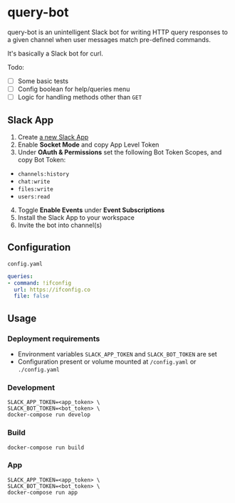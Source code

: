 # query-bot

query-bot is an unintelligent Slack bot for writing HTTP query responses to a given channel when user messages match pre-defined commands.

It's basically a Slack bot for curl.

Todo:
- [ ] Some basic tests
- [ ] Config boolean for help/queries menu
- [ ] Logic for handling methods other than `GET`

## Slack App
1. Create [a new Slack App](https://api.slack.com/apps) 
2. Enable **Socket Mode** and copy App Level Token
3. Under **OAuth & Permissions** set the following Bot Token Scopes, and copy Bot Token:
- `channels:history`
- `chat:write`
- `files:write`
- `users:read`
4. Toggle **Enable Events** under **Event Subscriptions**
5. Install the Slack App to your workspace
6. Invite the bot into channel(s)

## Configuration
`config.yaml`
```yaml
queries:
- command: !ifconfig
  url: https://ifconfig.co
  file: false
```

## Usage
### Deployment requirements
- Environment variables `SLACK_APP_TOKEN` and `SLACK_BOT_TOKEN` are set
- Configuration present or volume mounted at `/config.yaml` or `./config.yaml`

### Development
```shell
SLACK_APP_TOKEN=<app_token> \
SLACK_BOT_TOKEN=<bot_token> \
docker-compose run develop
```

### Build
```shell
docker-compose run build
```

### App
```shell
SLACK_APP_TOKEN=<app_token> \
SLACK_BOT_TOKEN=<bot_token> \
docker-compose run app
```
